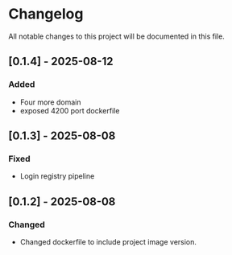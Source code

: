 # Changelog
All notable changes to this project will be documented in this file.

## [0.1.4] - 2025-08-12
### Added
- Four more domain
- exposed 4200 port dockerfile

## [0.1.3] - 2025-08-08
### Fixed
- Login registry pipeline

## [0.1.2] - 2025-08-08
### Changed
- Changed dockerfile to include project image version.

